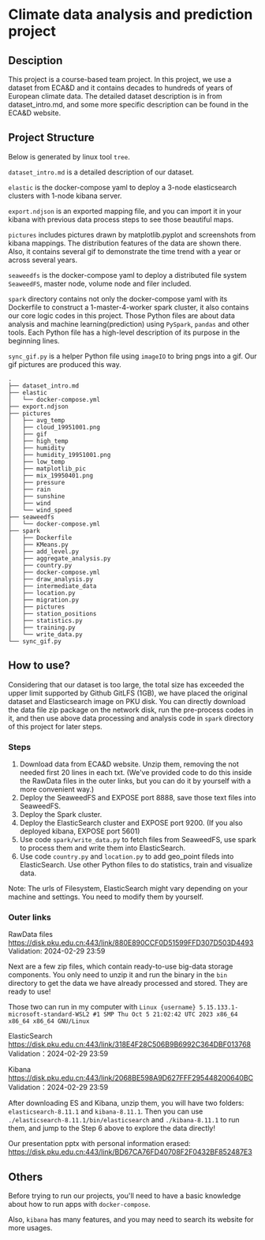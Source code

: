 # Climate data analysis and prediction project
## Desciption
This project is a course-based team project. In this project, we use a dataset from ECA&D and it contains decades to hundreds of years of European climate data.
The detailed dataset description is in from dataset_intro.md, and some more specific description can be found in the ECA&D website.

## Project Structure
Below is generated by linux tool `tree`.

`dataset_intro.md` is a detailed description of our dataset.

`elastic` is the docker-compose yaml to deploy a 3-node elasticsearch clusters with 1-node kibana server.

`export.ndjson` is an exported mapping file, and you can import it in your kibana with previous data process steps to see those beautiful maps.

`pictures` includes pictures drawn by matplotlib.pyplot and screenshots from kibana mappings. The distribution features of the data are shown there.
Also, it contains several gif to demonstrate the time trend with a year or across several years.

`seaweedfs` is the docker-compose yaml to deploy a distributed file system `SeaweedFS`, master node, volume node and filer included.

`spark` directory contains not only the docker-compose yaml with its Dockerfile to construct a 1-master-4-worker spark cluster, it also contains our core logic codes in this project.
Those Python files are about data analysis and machine learning(prediction) using `PySpark`, `pandas` and other tools. Each Python file has a high-level description of its purpose in the beginning lines.

`sync_gif.py` is a helper Python file using `imageIO` to bring pngs into a gif. Our gif pictures are produced this way.

```
.
├── dataset_intro.md
├── elastic
│   └── docker-compose.yml
├── export.ndjson
├── pictures
│   ├── avg_temp
│   ├── cloud_19951001.png
│   ├── gif
│   ├── high_temp
│   ├── humidity
│   ├── humidity_19951001.png
│   ├── low_temp
│   ├── matplotlib_pic
│   ├── mix_19950401.png
│   ├── pressure
│   ├── rain
│   ├── sunshine
│   ├── wind
│   └── wind_speed
├── seaweedfs
│   └── docker-compose.yml
├── spark
│   ├── Dockerfile
│   ├── KMeans.py
│   ├── add_level.py
│   ├── aggregate_analysis.py
│   ├── country.py
│   ├── docker-compose.yml
│   ├── draw_analysis.py
│   ├── intermediate_data
│   ├── location.py
│   ├── migration.py
│   ├── pictures
│   ├── station_positions
│   ├── statistics.py
│   ├── training.py
│   └── write_data.py
└── sync_gif.py
```

## How to use?
Considering that our dataset is too large, the total size has exceeded the upper limit supported by Github GitLFS (1GB), 
we have placed the original dataset and Elasticsearch image on PKU disk. You can directly download the data file zip package on the network disk, 
run the pre-process codes in it, and then use above data processing and analysis code in `spark` directory of this project for later steps.

### Steps
1. Download data from ECA&D website. Unzip them, removing the not needed first 20 lines in each txt. (We've provided code to do this inside the RawData files in the outer links, but you can do it by yourself with a more convenient way.)
2. Deploy the SeaweedFS and EXPOSE port 8888, save those text files into SeaweedFS.
3. Deploy the Spark cluster.
4. Deploy the ElasticSearch cluster and EXPOSE port 9200. (If you also deployed kibana, EXPOSE port 5601)
5. Use code `spark/write_data.py` to fetch files from SeaweedFS, use spark to process them and write them into ElasticSearch.
6. Use code `country.py` and `location.py` to add geo_point fileds into ElasticSearch. Use other Python files to do statistics, train and visualize data.

Note: The urls of Filesystem, ElasticSearch might vary depending on your machine and settings. You need to modify them by yourself.


### Outer links
RawData files  https://disk.pku.edu.cn:443/link/880E890CCF0D51599FFD307D503D4493    Validation: 2024-02-29 23:59

Next are a few zip files, which contain ready-to-use big-data storage components. You only need to unzip it and run the binary in the `bin` directory to get the data we have already processed and stored. They are ready to use!

Those two can run in my computer with `Linux {username} 5.15.133.1-microsoft-standard-WSL2 #1 SMP Thu Oct 5 21:02:42 UTC 2023 x86_64 x86_64 x86_64 GNU/Linux`

ElasticSearch  https://disk.pku.edu.cn:443/link/318E4F28C506B9B6992C364DBF013768    Validation：2024-02-29 23:59

Kibana  https://disk.pku.edu.cn:443/link/2068BE598A9D627FFF295448200640BC     Validation：2024-02-29 23:59

After downloading ES and Kibana, unzip them, you will have two folders: `elasticsearch-8.11.1` and `kibana-8.11.1`.
Then you can use `./elasticsearch-8.11.1/bin/elasticsearch` and `./kibana-8.11.1` to run them, and jump to the Step 6 above to explore the data directly!

Our presentation pptx with personal information erased: https://disk.pku.edu.cn:443/link/BD67CA76FD40708F2F0432BF852487E3

## Others
Before trying to run our projects, you'll need to have a basic knowledge about how to run apps with `docker-compose`.

Also, `kibana` has many features, and you may need to search its website for more usages.

